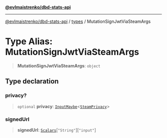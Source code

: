 [**@evlmaistrenko/dbd-stats-api**](../../../README.md)

---

[@evlmaistrenko/dbd-stats-api](../../../README.md) / [types](../README.md) / MutationSignJwtViaSteamArgs

# Type Alias: MutationSignJwtViaSteamArgs

> **MutationSignJwtViaSteamArgs**: `object`

## Type declaration

### privacy?

> `optional` **privacy**: [`InputMaybe`](InputMaybe.md)\<[`SteamPrivacy`](../enumerations/SteamPrivacy.md)\>

### signedUrl

> **signedUrl**: [`Scalars`](Scalars.md)\[`"String"`\]\[`"input"`\]
